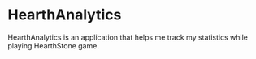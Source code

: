 # HearthAnalytics
HearthAnalytics is an application that helps me track my statistics while playing HearthStone game.
